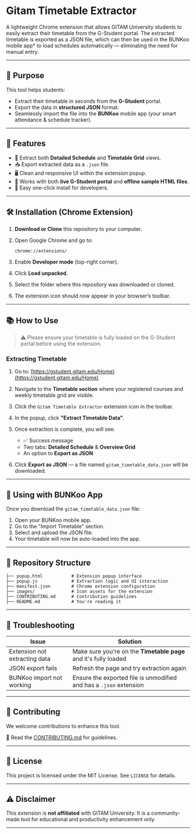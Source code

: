 
# Gitam Timetable Extractor

A lightweight Chrome extension that allows GITAM University students to easily extract their timetable from the G-Student portal. The extracted timetable is exported as a JSON file, which can then be used in the BUNKoo mobile app* to load schedules automatically — eliminating the need for manual entry.

---

## 📌 Purpose

This tool helps students:
- Extract their timetable in seconds from the **G-Student** portal.
- Export the data in **structured JSON** format.
- Seamlessly import the file into the **BUNKoo** mobile app (your smart attendance & schedule tracker).

---

## 🚀 Features

- 📅 Extract both **Detailed Schedule** and **Timetable Grid** views.
- 📥 Export extracted data as a `.json` file.
- 🖥️ Clean and responsive UI within the extension popup.
- 🧪 Works with both **live G-Student portal** and **offline sample HTML files**.
- 🧩 Easy one-click install for developers.

---

## 🛠️ Installation (Chrome Extension)

1. **Download or Clone** this repository to your computer.

2. Open Google Chrome and go to:
   ```
   chrome://extensions/
   ```

3. Enable **Developer mode** (top-right corner).

4. Click **Load unpacked**.

5. Select the folder where this repository was downloaded or cloned.

6. The extension icon should now appear in your browser’s toolbar.

---

## 📚 How to Use

> ⚠️ Please ensure your timetable is fully loaded on the G-Student portal before using the extension.

### Extracting Timetable

1. Go to: [https://gstudent.gitam.edu/Home](https://gstudent.gitam.edu/Home)

2. Navigate to the **Timetable section** where your registered courses and weekly timetable grid are visible.

3. Click the `Gitam Timetable Extractor` extension icon in the toolbar.

4. In the popup, click **"Extract Timetable Data"**.

5. Once extraction is complete, you will see:
   - ✅ Success message
   - Two tabs: **Detailed Schedule** & **Overview Grid**
   - An option to **Export as JSON**

6. Click **Export as JSON** — a file named `gitam_timetable_data.json` will be downloaded.

---

## 📱 Using with BUNKoo App

Once you download the `gitam_timetable_data.json` file:

1. Open your BUNKoo mobile app.
2. Go to the "Import Timetable" section.
3. Select and upload the JSON file.
4. Your timetable will now be auto-loaded into the app.

---

## 📂 Repository Structure

```
├── popup.html           # Extension popup interface
├── popup.js             # Extraction logic and UI interaction
├── manifest.json        # Chrome extension configuration
├── images/              # Icon assets for the extension
├── CONTRIBUTING.md      # Contribution guidelines
├── README.md            # You're reading it
```

---

## 🐛 Troubleshooting

| Issue | Solution |
|------|----------|
| Extension not extracting data | Make sure you're on the **Timetable page** and it's fully loaded |
| JSON export fails | Refresh the page and try extraction again |
| BUNKoo import not working | Ensure the exported file is unmodified and has a `.json` extension |

---

## 🤝 Contributing

We welcome contributions to enhance this tool.

📖 Read the [CONTRIBUTING.md](CONTRIBUTING.md) for guidelines.

---

## 📄 License

This project is licensed under the MIT License. See `LICENSE` for details.

---

## ⚠️ Disclaimer

This extension is **not affiliated** with GITAM University. It is a community-made tool for educational and productivity enhancement only.

---
